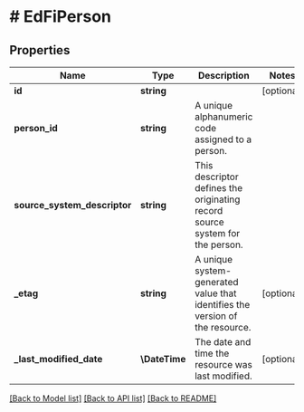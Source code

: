 # # EdFiPerson

## Properties

Name | Type | Description | Notes
------------ | ------------- | ------------- | -------------
**id** | **string** |  | [optional]
**person_id** | **string** | A unique alphanumeric code assigned to a person. |
**source_system_descriptor** | **string** | This descriptor defines the originating record source system for the person. |
**_etag** | **string** | A unique system-generated value that identifies the version of the resource. | [optional]
**_last_modified_date** | **\DateTime** | The date and time the resource was last modified. | [optional]

[[Back to Model list]](../../README.md#models) [[Back to API list]](../../README.md#endpoints) [[Back to README]](../../README.md)
